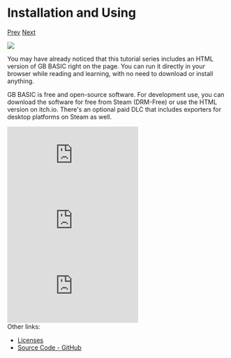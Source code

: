 # Installation and Using

[Prev]() [Next]()

<img src="imgs/icon.png" class="icon-image">

You may have already noticed that this tutorial series includes an HTML version of GB BASIC right on the page. You can run it directly in your browser while reading and learning, with no need to download or install anything.

GB BASIC is free and open-source software. For development use, you can download the software for free from Steam (DRM-Free) or use the HTML version on itch.io. There's an optional paid DLC that includes exporters for desktop platforms on Steam as well.

<div align="left" style="padding: 0px 0 0 0;">
  <iframe class="store-frame-itch" src="https://itch.io/embed/1706688?linkback=true&amp;border_width=0&amp;bg_color=ecfce8&amp;fg_color=222222&amp;link_color=327345&amp;border_color=adadad" frameborder="0"><a href="https://tonywang.itch.io/gbbasic">GameBuilder BASIC (GB BASIC) by Tony Wang</a></iframe>
  <br>
  <iframe class="store-frame-steam" src="https://store.steampowered.com/widget/2308700/" frameborder="0"></iframe>
  <br>
  <iframe class="store-frame-steam" src="https://store.steampowered.com/widget/3924050/" frameborder="0"></iframe>
</div>

<div class="content-gray">
Other links:

* [Licenses](https://paladin-t.github.io/kits/gbb/about.html)
* <a class="nav-link" href="https://github.com/paladin-t/gbb" target="_blank">Source Code - GitHub <i class="fa-solid fa-up-right-from-square"></i></a>
</div>
